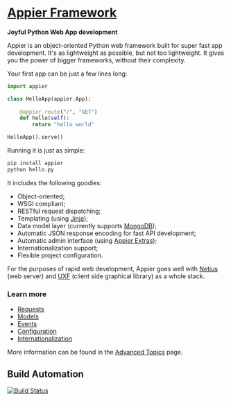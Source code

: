 # [Appier Framework](http://appier.hive.pt)

**Joyful Python Web App development**

Appier is an object-oriented Python web framework built for super fast app development. It's as lightweight as possible, but not too lightweight. It gives you the power of bigger frameworks, without their complexity.

Your first app can be just a few lines long:

```python
import appier

class HelloApp(appier.App):
    
    @appier.route("/", "GET")
    def hello(self): 
        return "hello world"

HelloApp().serve()
```

Running it is just as simple:

```bash
pip install appier
python hello.py
```

It includes the following goodies:

* Object-oriented;
* WSGI compliant;
* RESTful request dispatching;
* Templating (using [Jinja](http://jinja.pocoo.org/));
* Data model layer (currently supports [MongoDB](http://www.mongodb.org/));
* Automatic JSON response encoding for fast API development;
* Automatic admin interface (using [Appier Extras](https://github.com/hivesolutions/appier_extras));
* Internationalization support;
* Flexible project configuration.

For the purposes of rapid web development, Appier goes well with [Netius](https://github.com/hivesolutions/netius) 
(web server) and [UXF](https://github.com/hivesolutions/uxf) (client side graphical library) as a whole stack.

### Learn more

* [Requests](docs/requests.md)
* [Models](docs/models.md)
* [Events](docs/events.md)
* [Configuration](docs/configuration.md)
* [Internationalization](docs/internationalization.md)

More information can be found in the [Advanced Topics](docs/advanced.md) page.

## Build Automation

[![Build Status](https://travis-ci.org/hivesolutions/appier.png?branch=master)](https://travis-ci.org/hivesolutions/appier)
